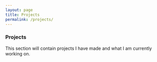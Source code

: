 ```yaml
---
layout: page
title: Projects
permalink: /projects/
---
```


### Projects

This section will contain projects I have made and what I am currently working on.
